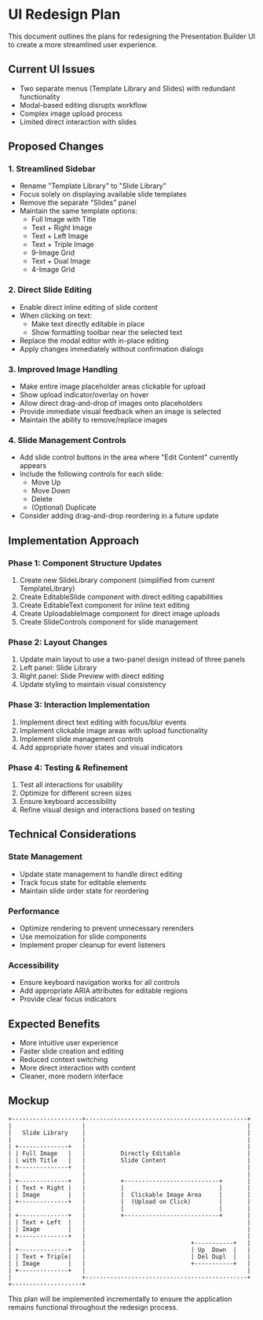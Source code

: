 # UI Redesign Plan

This document outlines the plans for redesigning the Presentation Builder UI to create a more streamlined user experience.

## Current UI Issues
- Two separate menus (Template Library and Slides) with redundant functionality
- Modal-based editing disrupts workflow
- Complex image upload process
- Limited direct interaction with slides

## Proposed Changes

### 1. Streamlined Sidebar
- Rename "Template Library" to "Slide Library"
- Focus solely on displaying available slide templates
- Remove the separate "Slides" panel
- Maintain the same template options:
  - Full Image with Title
  - Text + Right Image
  - Text + Left Image
  - Text + Triple Image
  - 9-Image Grid
  - Text + Dual Image
  - 4-Image Grid

### 2. Direct Slide Editing
- Enable direct inline editing of slide content
- When clicking on text:
  - Make text directly editable in place
  - Show formatting toolbar near the selected text
- Replace the modal editor with in-place editing
- Apply changes immediately without confirmation dialogs

### 3. Improved Image Handling
- Make entire image placeholder areas clickable for upload
- Show upload indicator/overlay on hover
- Allow direct drag-and-drop of images onto placeholders
- Provide immediate visual feedback when an image is selected
- Maintain the ability to remove/replace images

### 4. Slide Management Controls
- Add slide control buttons in the area where "Edit Content" currently appears
- Include the following controls for each slide:
  - Move Up
  - Move Down
  - Delete
  - (Optional) Duplicate
- Consider adding drag-and-drop reordering in a future update

## Implementation Approach

### Phase 1: Component Structure Updates
1. Create new SlideLibrary component (simplified from current TemplateLibrary)
2. Create EditableSlide component with direct editing capabilities
3. Create EditableText component for inline text editing
4. Create UploadableImage component for direct image uploads
5. Create SlideControls component for slide management

### Phase 2: Layout Changes
1. Update main layout to use a two-panel design instead of three panels
2. Left panel: Slide Library
3. Right panel: Slide Preview with direct editing
4. Update styling to maintain visual consistency

### Phase 3: Interaction Implementation
1. Implement direct text editing with focus/blur events
2. Implement clickable image areas with upload functionality
3. Implement slide management controls
4. Add appropriate hover states and visual indicators

### Phase 4: Testing & Refinement
1. Test all interactions for usability
2. Optimize for different screen sizes
3. Ensure keyboard accessibility
4. Refine visual design and interactions based on testing

## Technical Considerations

### State Management
- Update state management to handle direct editing
- Track focus state for editable elements
- Maintain slide order state for reordering

### Performance
- Optimize rendering to prevent unnecessary rerenders
- Use memoization for slide components
- Implement proper cleanup for event listeners

### Accessibility
- Ensure keyboard navigation works for all controls
- Add appropriate ARIA attributes for editable regions
- Provide clear focus indicators

## Expected Benefits
- More intuitive user experience
- Faster slide creation and editing
- Reduced context switching
- More direct interaction with content
- Cleaner, more modern interface

## Mockup
```
+--------------------+----------------------------------------------+
|                    |                                              |
|   Slide Library    |                                              |
|                    |                                              |
| +--------------+   |                                              |
| | Full Image   |   |          Directly Editable                   |
| | with Title   |   |          Slide Content                       |
| +--------------+   |                                              |
|                    |                                              |
| +--------------+   |          +---------------------------+       |
| | Text + Right |   |          |                           |       |
| | Image        |   |          |  Clickable Image Area     |       |
| +--------------+   |          |  (Upload on Click)        |       |
|                    |          |                           |       |
| +--------------+   |          +---------------------------+       |
| | Text + Left  |   |                                              |
| | Image        |   |                                              |
| +--------------+   |                                              |
|                    |                              +-----------+   |
| +--------------+   |                              | Up  Down  |   |
| | Text + Triple|   |                              | Del Dupl  |   |
| | Image        |   |                              +-----------+   |
| +--------------+   |                                              |
|                    +----------------------------------------------+
+--------------------+
```

This plan will be implemented incrementally to ensure the application remains functional throughout the redesign process.
